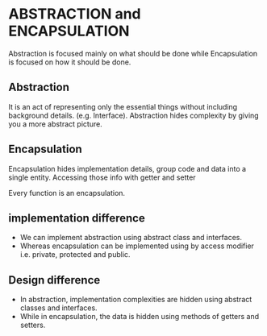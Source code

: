 # ABSTRACTION and ENCAPSULATION

Abstraction is focused mainly on what should be done while Encapsulation is focused on how it should be done. 

## Abstraction
It is an act of representing only the essential things without including background details. (e.g. Interface). Abstraction hides complexity by giving you a more abstract picture.

## Encapsulation
Encapsulation hides implementation details, group code and data into a single entity. Accessing those info with getter and setter

Every function is an encapsulation. 

## implementation difference
- We can implement abstraction using abstract class and interfaces.	
- Whereas encapsulation can be implemented using by access modifier i.e. private, protected and public.

## Design difference
- In abstraction, implementation complexities are hidden using abstract classes and interfaces.	
- While in encapsulation, the data is hidden using methods of getters and setters.